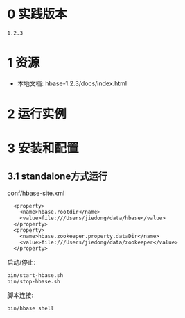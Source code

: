 
# 0 实践版本

	1.2.3

# 1 资源

+ 本地文档: hbase-1.2.3/docs/index.html

# 2 运行实例

# 3 安装和配置

## 3.1 standalone方式运行

conf/hbase-site.xml

	  <property>
	    <name>hbase.rootdir</name>
	    <value>file:///Users/jiedong/data/hbase</value>
	  </property>
	  <property>
	    <name>hbase.zookeeper.property.dataDir</name>
	    <value>file:///Users/jiedong/data/zookeeper</value>
	  </property>

启动/停止:
	
	bin/start-hbase.sh
	bin/stop-hbase.sh

脚本连接:

	bin/hbase shell


	